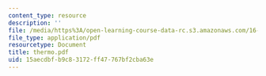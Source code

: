 ```yaml
---
content_type: resource
description: ''
file: /media/https%3A/open-learning-course-data-rc.s3.amazonaws.com/16-01-unified-engineering-i-ii-iii-iv-fall-2005-spring-2006/15aecdbfb9c83172ff47767bf2cba63e_thermo.pdf
file_type: application/pdf
resourcetype: Document
title: thermo.pdf
uid: 15aecdbf-b9c8-3172-ff47-767bf2cba63e
---
```

